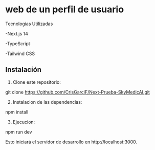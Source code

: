 # web de un perfil de usuario

Tecnologías Utilizadas

-Next.js 14

-TypeScript

-Tailwind CSS

## Instalación

1. Clone este repositorio:

git clone https://github.com/CrisGarciF/Next-Prueba-SkyMedicAI.git

2. Instalacion de las dependencias:

npm install

3. Ejecucion:

npm run dev

Esto iniciará el servidor de desarrollo en http://localhost:3000.
